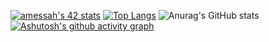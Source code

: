 [![amessah's 42 stats](https://badge.mediaplus.ma/water/amessah)](https://github.com/oakoudad/badge42)
[![Top Langs](https://github-readme-stats.vercel.app/api/top-langs/?username=abdelbarimessah)](https://github.com/abdelbarimessah)
![Anurag's GitHub stats](https://github-readme-stats.vercel.app/api?username=abdelbarimessah&show_icons=true&theme=radical)
[![Ashutosh's github activity graph](https://activity-graph.herokuapp.com/graph?abdelbarimessah=Ashutosh00710&theme=dracula)](https://github.com/ashutosh00710/github-readme-activity-graph)
